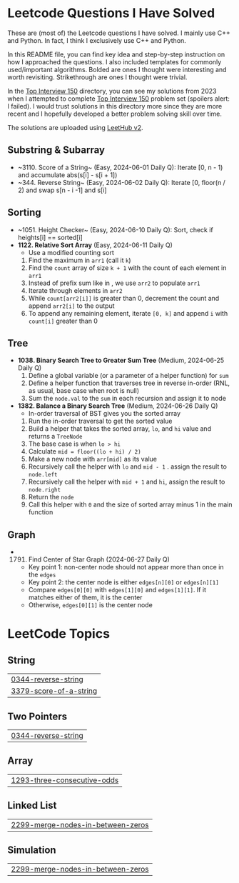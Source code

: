 # Leetcode Questions I Have Solved

These are (most of) the Leetcode questions I have solved.
I mainly use C++ and Python.
In fact, I think I exclusively use C++ and Python.

In this README file, you can find key idea and step-by-step instruction on how I approached the questions.
I also included templates for commonly used/important algorithms.
Bolded are ones I thought were interesting and worth revisiting.
Strikethrough are ones I thought were trivial.

In the [Top Interview 150](./top-interview-150) directory, you can see my solutions from 2023 when I attempted to complete [Top Interview 150](https://leetcode.com/studyplan/top-interview-150/) problem set (spoilers alert: I failed).
I would trust solutions in this directory more since they are more recent and I hopefully developed a better problem solving skill over time.

The solutions are uploaded using [LeetHub v2](https://github.com/arunbhardwaj/LeetHub-2.0).

## Substring & Subarray

- ~3110. Score of a String~ (Easy, 2024-06-01 Daily Q): Iterate [0, n - 1) and accumulate abs(s[i] - s[i + 1])
- ~344. Reverse String~ (Easy, 2024-06-02 Daily Q): Iterate [0, floor(n / 2) and swap s[n - i -1] and s[i]

## Sorting

- ~1051. Height Checker~ (Easy, 2024-06-10 Daily Q): Sort, check if heights[i] == sorted[i]
- **1122. Relative Sort Array** (Easy, 2024-06-11 Daily Q)
    - Use a modified counting sort
    1. Find the maximum in `arr1` (call it `k`)
    2. Find the `count` array of size `k + 1` with the count of each element in `arr1`
    3. Instead of prefix sum like in , we use `arr2` to populate `arr1`
    4. Iterate through elements in `arr2`
    5. While `count[arr2[i]]` is greater than 0, decrement the count and append `arr2[i]` to the output
    6. To append any remaining element, iterate `[0, k]` and append `i` with `count[i]` greater than 0

## Tree

- **1038. Binary Search Tree to Greater Sum Tree** (Medium, 2024-06-25 Daily Q)
    1. Define a global variable (or a parameter of a helper function) for `sum`
    2. Define a helper function that traverses tree in reverse in-order (RNL, as usual, base case when root is null)
    3. Sum the `node.val` to the `sum` in each recursion and assign it to node
- **1382. Balance a Binary Search Tree** (Medium, 2024-06-26 Daily Q)
    - In-order traversal of BST gives you the sorted array
    1. Run the in-order traversal to get the sorted value
    2. Build a helper that takes the sorted array, `lo`, and `hi` value and returns a `TreeNode`
    3. The base case is when `lo > hi`
    4. Calculate `mid = floor((lo + hi) / 2)`
    5. Make a new node with `arr[mid]` as its value
    6. Recursively call the helper with `lo` and `mid - 1` . assign the result to `node.left`
    7. Recursively call the helper with `mid + 1` and `hi`, assign the result to `node.right`
    8. Return the `node`
    9. Call this helper with `0` and the size of sorted array minus 1 in the main function

## Graph

- 1791. Find Center of Star Graph (2024-06-27 Daily Q)
    - Key point 1: non-center node should not appear more than once in the `edges`
    - Key point 2: the center node is either `edges[n][0]` or `edges[n][1]`
    - Compare `edges[0][0]` with `edges[1][0]` and `edges[1][1]`. If it matches either of them, it is the center
    - Otherwise, `edges[0][1]` is the center node


<!---LeetCode Topics Start-->
# LeetCode Topics
## String
|  |
| ------- |
| [0344-reverse-string](https://github.com/theopn/leetcode/tree/master/0344-reverse-string) |
| [3379-score-of-a-string](https://github.com/theopn/leetcode/tree/master/3379-score-of-a-string) |
## Two Pointers
|  |
| ------- |
| [0344-reverse-string](https://github.com/theopn/leetcode/tree/master/0344-reverse-string) |
## Array
|  |
| ------- |
| [1293-three-consecutive-odds](https://github.com/theopn/leetcode/tree/master/1293-three-consecutive-odds) |
## Linked List
|  |
| ------- |
| [2299-merge-nodes-in-between-zeros](https://github.com/theopn/leetcode/tree/master/2299-merge-nodes-in-between-zeros) |
## Simulation
|  |
| ------- |
| [2299-merge-nodes-in-between-zeros](https://github.com/theopn/leetcode/tree/master/2299-merge-nodes-in-between-zeros) |
<!---LeetCode Topics End-->
